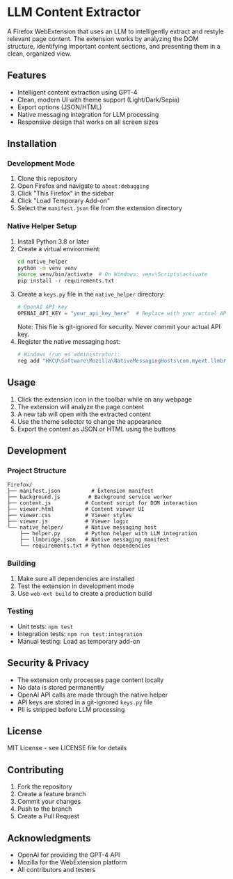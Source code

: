 # LLM Content Extractor

A Firefox WebExtension that uses an LLM to intelligently extract and restyle relevant page content. The extension works by analyzing the DOM structure, identifying important content sections, and presenting them in a clean, organized view.

## Features

- Intelligent content extraction using GPT-4
- Clean, modern UI with theme support (Light/Dark/Sepia)
- Export options (JSON/HTML)
- Native messaging integration for LLM processing
- Responsive design that works on all screen sizes

## Installation

### Development Mode

1. Clone this repository
2. Open Firefox and navigate to `about:debugging`
3. Click "This Firefox" in the sidebar
4. Click "Load Temporary Add-on"
5. Select the `manifest.json` file from the extension directory

### Native Helper Setup

1. Install Python 3.8 or later
2. Create a virtual environment:
   ```bash
   cd native_helper
   python -m venv venv
   source venv/bin/activate  # On Windows: venv\Scripts\activate
   pip install -r requirements.txt
   ```
3. Create a `keys.py` file in the `native_helper` directory:
   ```python
   # OpenAI API key
   OPENAI_API_KEY = "your_api_key_here"  # Replace with your actual API key
   ```
   Note: This file is git-ignored for security. Never commit your actual API key.
4. Register the native messaging host:
   ```bash
   # Windows (run as administrator):
   reg add "HKCU\Software\Mozilla\NativeMessagingHosts\com.myext.llmbridge" /ve /t REG_SZ /d "C:\path\to\extension\native_helper\llmbridge.json" /f
   ```

## Usage

1. Click the extension icon in the toolbar while on any webpage
2. The extension will analyze the page content
3. A new tab will open with the extracted content
4. Use the theme selector to change the appearance
5. Export the content as JSON or HTML using the buttons

## Development

### Project Structure

```
Firefox/
├── manifest.json          # Extension manifest
├── background.js         # Background service worker
├── content.js           # Content script for DOM interaction
├── viewer.html          # Content viewer UI
├── viewer.css           # Viewer styles
├── viewer.js            # Viewer logic
└── native_helper/       # Native messaging host
    ├── helper.py        # Python helper with LLM integration
    ├── llmbridge.json   # Native messaging manifest
    └── requirements.txt # Python dependencies
```

### Building

1. Make sure all dependencies are installed
2. Test the extension in development mode
3. Use `web-ext build` to create a production build

### Testing

- Unit tests: `npm test`
- Integration tests: `npm run test:integration`
- Manual testing: Load as temporary add-on

## Security & Privacy

- The extension only processes page content locally
- No data is stored permanently
- OpenAI API calls are made through the native helper
- API keys are stored in a git-ignored `keys.py` file
- PII is stripped before LLM processing

## License

MIT License - see LICENSE file for details

## Contributing

1. Fork the repository
2. Create a feature branch
3. Commit your changes
4. Push to the branch
5. Create a Pull Request

## Acknowledgments

- OpenAI for providing the GPT-4 API
- Mozilla for the WebExtension platform
- All contributors and testers
